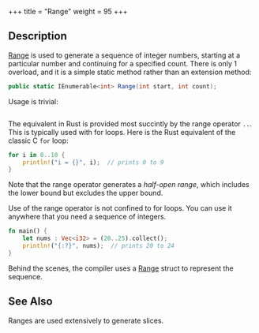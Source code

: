 +++
title = "Range"
weight = 95
+++

## Description

[Range](https://docs.microsoft.com/en-gb/dotnet/api/system.linq.enumerable.range?view=netframework-4.7.1#System_Linq_Enumerable_Range)
is used to generate a sequence of integer numbers, starting at a particular number and continuing
for a specified count. There is only 1 overload, and it is a simple static method rather than an
extension method:

```cs
public static IEnumerable<int> Range(int start, int count);
```

Usage is trivial:

```cs
```

The equivalent in Rust is provided most succintly by the range operator `..`. This is typically used
with for loops. Here is the Rust equivalent of the classic C `for` loop:

```rs
for i in 0..10 {
    println!("i = {}", i);  // prints 0 to 9
}
```

Note that the range operator generates a *half-open range*, which includes the lower bound but
excludes the upper bound.

Use of the range operator is not confined to for loops. You can use it anywhere that you need a
sequence of integers.

```rs
fn main() {
    let nums : Vec<i32> = (20..25).collect();
    println!("{:?}", nums);  // prints 20 to 24
}
```

Behind the scenes, the compiler uses a [Range](https://doc.rust-lang.org/std/ops/struct.Range.html)
struct to represent the sequence.

## See Also

Ranges are used extensively to generate slices.

